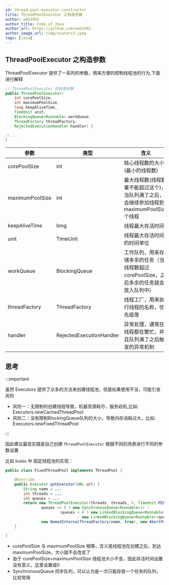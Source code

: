 ```yaml
---
id: thread-pool-executor-constructor
title: ThreadPoolExecutor 之构造参数
author: web1992
author_title: Code of Java
author_url: https://github.com/web1992
author_image_url: /img/avatars3.jpeg
tags: [java]
---
```


## ThreadPoolExecutor 之构造参数

ThreadPoolExecutor 提供了一系列的参数，用来方便的控制线程池的行为,下面进行解释

<!--truncate-->

```java
// ThreadPoolExecutor 的构造参数
public ThreadPoolExecutor(
    int corePoolSize,
    int maximumPoolSize,
    long keepAliveTime,
    TimeUnit unit,
    BlockingQueue<Runnable> workQueue,
    ThreadFactory threadFactory,
    RejectedExecutionHandler handler) {

// ...
}
```

| 参数            | 类型                     | 含义                                                                                      |
| --------------- | ------------------------ | ----------------------------------------------------------------------------------------- |
| corePoolSize    | int                      | 核心线程数的大小(最小的线程数)                                                          |
| maximumPoolSize | int                      | 最大线程数(线程数量不能超过这个)，当队列满了之后，会继续参加线程到 maximumPoolSize 个线程 |
| keepAliveTime   | long                     | 线程最大存活时间                                                                          |
| unit            | TimeUnit                 | 线程最大存活时间的时间单位                                                                |
| workQueue       | BlockingQueue            | 工作队列，用来存储多余的任务（当线程数超过corePoolSize，之后多余的任务就会放入队列中）    |
| threadFactory   | ThreadFactory            | 线程工厂，用来执行线程的名称，优先级等                                                    |
| handler         | RejectedExecutionHandler | 异常处理，通常在线程都在繁忙，并且队列满了之后触发的异常机制                              |

## 思考

:::important

虽然 Executors 提供了众多的方法来创建线程池，但是如果使用不当，可能引发风险

- 风险一：无限制的创建线程导致，机器资源耗尽，服务宕机,比如: Executors.newCachedThreadPool
- 风险二：没有限制BlockingQueue队列的大小，导致内存消耗过大，比如: Executors.newFixedThreadPool

:::

因此建议最佳实践是自己创建 `ThreadPoolExecutor` 根据不同的场景进行不同的参数设置

比如 `Dubbo` 中 固定线程池的实现：

```java
public class FixedThreadPool implements ThreadPool {

    @Override
    public Executor getExecutor(URL url) {
        String name = ...
        int threads = ...
        int queues = ...
        return new ThreadPoolExecutor(threads, threads, 0, TimeUnit.MILLISECONDS,
                queues == 0 ? new SynchronousQueue<Runnable>() :
                        (queues < 0 ? new LinkedBlockingQueue<Runnable>()
                                : new LinkedBlockingQueue<Runnable>(queues)),
                new NamedInternalThreadFactory(name, true), new AbortPolicyWithReport(name, url));
    }

}
```

- corePoolSize 与 maximumPoolSize 相等，含义是线程池在创建之后，到达 maximumPoolSize，大小就不会改变了
- 由于 corePoolSize=maximumPoolSize 线程池大小不变，因此存活时间设置没有意义，这里设置成0
- SynchronousQueue 同步队列，可以认为是一次只能存放一个任务的队列，比较常用
